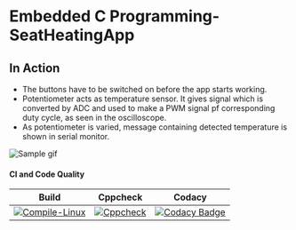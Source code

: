 # Embedded C Programming-SeatHeatingApp

## In Action

* The buttons have to be switched on before the app starts working.
* Potentiometer acts as temperature sensor. It gives signal which is converted by ADC and used to make a PWM signal pf corresponding duty cycle, as seen in the oscilloscope.
* As potentiometer is varied, message containing detected temperature is shown in serial monitor.

![Sample gif](simulation/sample.gif)

#### CI and Code Quality

|Build|Cppcheck|Codacy|
|:--:|:--:|:--:|
|[![Compile-Linux](https://github.com/264046/SeatHeatingApp/actions/workflows/Compile.yml/badge.svg)](https://github.com/264046/SeatHeatingApp/actions/workflows/Compile.yml)|[![Cppcheck](https://github.com/264046/SeatHeatingApp/actions/workflows/Codequality.yml/badge.svg)](https://github.com/264046/SeatHeatingApp/actions/workflows/Codequality.yml)|[![Codacy Badge](https://app.codacy.com/project/badge/Grade/c5b19591521c41fb98574997eeda1c5c)](https://www.codacy.com/gh/264046/SeatHeatingApp/dashboard?utm_source=github.com&amp;utm_medium=referral&amp;utm_content=264046/SeatHeatingApp&amp;utm_campaign=Badge_Grade)|


